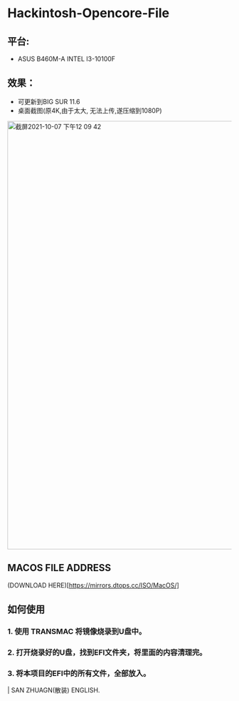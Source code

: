 # Hackintosh-Opencore-File
## 平台:
- ASUS B460M-A  INTEL I3-10100F 

## 效果：
- 可更新到BIG SUR 11.6 
- 桌面截图(原4K,由于太大, 无法上传,遂压缩到1080P)
<img width="960" alt="截屏2021-10-07 下午12 09 42" src="https://user-images.githubusercontent.com/29499088/136319021-56a7eda7-1f1c-42e2-9ac5-388d44dcf424.png">

## MACOS FILE ADDRESS
(DOWNLOAD HERE)[https://mirrors.dtops.cc/ISO/MacOS/]

## 如何使用

### 1. 使用 TRANSMAC 将镜像烧录到U盘中。
### 2. 打开烧录好的U盘，找到EFI文件夹，将里面的内容清理完。
### 3. 将本项目的EFI中的所有文件，全部放入。



| SAN ZHUAGN(散装) ENGLISH.

